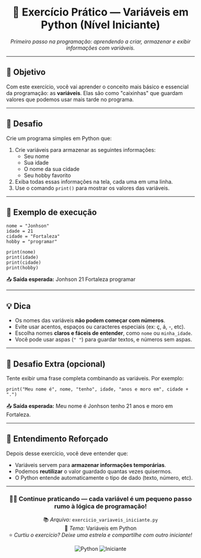 <h1 align="center">🐍 Exercício Prático — Variáveis em Python (Nível Iniciante)</h1>

<p align="center">
  <em>Primeiro passo na programação: aprendendo a criar, armazenar e exibir informações com variáveis.</em>
</p>

<hr>

<h2>🎯 Objetivo</h2>

<p>
Com este exercício, você vai aprender o conceito mais básico e essencial da programação: as <strong>variáveis</strong>.  
Elas são como "caixinhas" que guardam valores que podemos usar mais tarde no programa.
</p>

<hr>

<h2>🧠 Desafio</h2>

<p>
Crie um programa simples em Python que:
</p>

<ol>
  <li>Crie variáveis para armazenar as seguintes informações:
    <ul>
      <li>Seu nome</li>
      <li>Sua idade</li>
      <li>O nome da sua cidade</li>
      <li>Seu hobby favorito</li>
    </ul>
  </li>
  <li>Exiba todas essas informações na tela, cada uma em uma linha.</li>
  <li>Use o comando <code>print()</code> para mostrar os valores das variáveis.</li>
</ol>

<hr>

<h2>📘 Exemplo de execução</h2>

<pre><code>nome = "Jonhson"
idade = 21
cidade = "Fortaleza"
hobby = "programar"

print(nome)
print(idade)
print(cidade)
print(hobby)
</code></pre>

📤 **Saída esperada:**
Jonhson
21
Fortaleza
programar

<hr>

<h2>💡 Dica</h2>

<ul>
  <li>Os nomes das variáveis <strong>não podem começar com números</strong>.</li>
  <li>Evite usar acentos, espaços ou caracteres especiais (ex: ç, á, -, etc).</li>
  <li>Escolha nomes <strong>claros e fáceis de entender</strong>, como <code>nome</code> ou <code>minha_idade</code>.</li>
  <li>Você pode usar aspas (<code>" "</code>) para guardar textos, e números sem aspas.</li>
</ul>

<hr>

<h2>🚀 Desafio Extra (opcional)</h2>

<p>
Tente exibir uma frase completa combinando as variáveis.  
Por exemplo:
</p>

<pre><code>print("Meu nome é", nome, "tenho", idade, "anos e moro em", cidade + ".")
</code></pre>

📤 **Saída esperada:**
Meu nome é Jonhson tenho 21 anos e moro em Fortaleza.

<hr>

<h2>📎 Entendimento Reforçado</h2>

<p>
Depois desse exercício, você deve entender que:
</p>

<ul>
  <li>Variáveis servem para <strong>armazenar informações temporárias</strong>.</li>
  <li>Podemos <strong>reutilizar</strong> o valor guardado quantas vezes quisermos.</li>
  <li>O Python entende automaticamente o tipo de dado (texto, número, etc).</li>
</ul>

<hr>

<h3 align="center">🧑‍💻 Continue praticando — cada variável é um pequeno passo rumo à lógica de programação!</h3>

<p align="center">
📚 <em>Arquivo:</em> <code>exercicio_variaveis_iniciante.py</code> <br>
🧭 <em>Tema:</em> Variáveis em Python <br>
⭐ <em>Curtiu o exercício? Deixe uma estrela e compartilhe com outro iniciante!</em>
</p>

<div align="center">
  <img src="https://img.shields.io/badge/Aprendendo-Python-blue?style=for-the-badge&logo=python" alt="Python">
  <img src="https://img.shields.io/badge/Nível-Iniciante-success?style=for-the-badge" alt="Iniciante">
</div>
